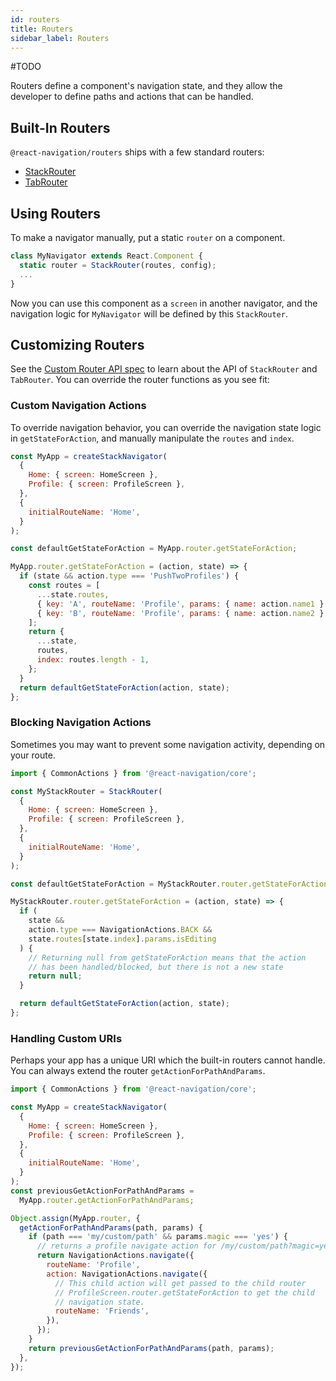 ```yaml
---
id: routers
title: Routers
sidebar_label: Routers
---
```


#TODO

Routers define a component's navigation state, and they allow the developer to define paths and actions that can be handled.

## Built-In Routers

`@react-navigation/routers` ships with a few standard routers:

- [StackRouter](https://github.com/react-navigation/react-navigation-core/blob/master/src/routers/StackRouter.js)
- [TabRouter](https://github.com/react-navigation/react-navigation-core/blob/master/src/routers/TabRouter.js)

## Using Routers

To make a navigator manually, put a static `router` on a component.

```js
class MyNavigator extends React.Component {
  static router = StackRouter(routes, config);
  ...
}
```

Now you can use this component as a `screen` in another navigator, and the navigation logic for `MyNavigator` will be defined by this `StackRouter`.

## Customizing Routers

See the [Custom Router API spec](custom-routers.html) to learn about the API of `StackRouter` and `TabRouter`. You can override the router functions as you see fit:

### Custom Navigation Actions

To override navigation behavior, you can override the navigation state logic in `getStateForAction`, and manually manipulate the `routes` and `index`.

```js
const MyApp = createStackNavigator(
  {
    Home: { screen: HomeScreen },
    Profile: { screen: ProfileScreen },
  },
  {
    initialRouteName: 'Home',
  }
);

const defaultGetStateForAction = MyApp.router.getStateForAction;

MyApp.router.getStateForAction = (action, state) => {
  if (state && action.type === 'PushTwoProfiles') {
    const routes = [
      ...state.routes,
      { key: 'A', routeName: 'Profile', params: { name: action.name1 } },
      { key: 'B', routeName: 'Profile', params: { name: action.name2 } },
    ];
    return {
      ...state,
      routes,
      index: routes.length - 1,
    };
  }
  return defaultGetStateForAction(action, state);
};
```

### Blocking Navigation Actions

Sometimes you may want to prevent some navigation activity, depending on your route.

```js
import { CommonActions } from '@react-navigation/core';

const MyStackRouter = StackRouter(
  {
    Home: { screen: HomeScreen },
    Profile: { screen: ProfileScreen },
  },
  {
    initialRouteName: 'Home',
  }
);

const defaultGetStateForAction = MyStackRouter.router.getStateForAction;

MyStackRouter.router.getStateForAction = (action, state) => {
  if (
    state &&
    action.type === NavigationActions.BACK &&
    state.routes[state.index].params.isEditing
  ) {
    // Returning null from getStateForAction means that the action
    // has been handled/blocked, but there is not a new state
    return null;
  }

  return defaultGetStateForAction(action, state);
};
```

### Handling Custom URIs

Perhaps your app has a unique URI which the built-in routers cannot handle. You can always extend the router `getActionForPathAndParams`.

```js
import { CommonActions } from '@react-navigation/core';

const MyApp = createStackNavigator(
  {
    Home: { screen: HomeScreen },
    Profile: { screen: ProfileScreen },
  },
  {
    initialRouteName: 'Home',
  }
);
const previousGetActionForPathAndParams =
  MyApp.router.getActionForPathAndParams;

Object.assign(MyApp.router, {
  getActionForPathAndParams(path, params) {
    if (path === 'my/custom/path' && params.magic === 'yes') {
      // returns a profile navigate action for /my/custom/path?magic=yes
      return NavigationActions.navigate({
        routeName: 'Profile',
        action: NavigationActions.navigate({
          // This child action will get passed to the child router
          // ProfileScreen.router.getStateForAction to get the child
          // navigation state.
          routeName: 'Friends',
        }),
      });
    }
    return previousGetActionForPathAndParams(path, params);
  },
});
```
